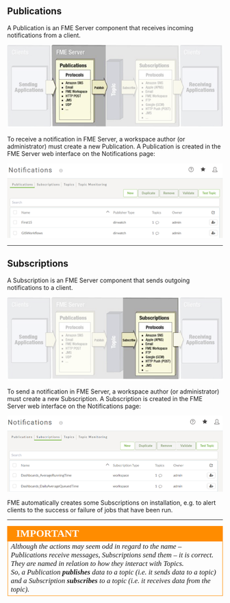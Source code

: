 ## Publications ##

A Publication is an FME Server component that receives incoming notifications from a client.

![](./Images/Img4.004.FMEServerPublications.png)

To receive a notification in FME Server, a workspace author (or administrator) must create a new Publication. A Publication is created in the FME Server web interface on the Notifications page:

![](./Images/Img4.005.PublicationMenu.png)

---

## Subscriptions ##

A Subscription is an FME Server component that sends outgoing notifications to a client.

![](./Images/Img4.006.FMEServerSubscriptions.png)

To send a notification in FME Server, a workspace author (or administrator) must create a new Subscription. A Subscription is created in the FME Server web interface on the Notifications page:

![](./Images/Img4.007.SubscriptionMenu.png)

FME automatically creates some Subscriptions on installation, e.g. to alert clients to the success or failure of jobs that have been run.

---

<table style="border-spacing: 0px">
<tr>
<td style="vertical-align:middle;background-color:darkorange;border: 2px solid darkorange">
<i class="fa fa-quote-left fa-lg fa-pull-left fa-fw" style="color:white;padding-right: 12px;vertical-align:text-top"></i>
<span style="color:white;font-size:x-large;font-weight: bold;font-family:serif">IMPORTANT</span>
</td>
</tr>

<tr>
<td style="border: 1px solid darkorange">
<span style="font-family:serif; font-style:italic; font-size:larger">
Although the actions may seem odd in regard to the name – Publications receive messages, Subscriptions send them – it is correct. They are named in relation to how they interact with Topics. <br>So, a Publication <strong>publishes</strong> data to a topic (i.e. it sends data to a topic) and a Subscription <strong>subscribes</strong> to a topic (i.e. it receives data from the topic).
</span>
</td>
</tr>
</table>
